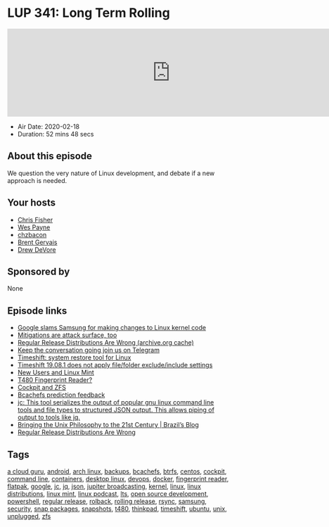 # LUP 341: Long Term Rolling

<iframe src="https://player.fireside.fm/v2/RUkczH-V+lb2lJTs9?theme=dark" width="740" height="200" frameborder="0" scrolling="no"></iframe>

* Air Date: 2020-02-18
* Duration: 52 mins 48 secs

## About this episode

We question the very nature of Linux development, and debate if a new approach is needed.

## Your hosts
* [Chris Fisher](https://linuxunplugged.com/hosts/chrislas)
* [Wes Payne](https://linuxunplugged.com/hosts/wes)
* [chzbacon](https://linuxunplugged.com/hosts/chzbacon)
* [Brent Gervais](https://linuxunplugged.com/guests/brentgervais)
* [Drew DeVore](https://linuxunplugged.com/guests/drewdevore)

## Sponsored by

None



## Episode links

  * [Google slams Samsung for making changes to Linux kernel code](https://www.sammobile.com/news/google-slams-samsung-making-unnecessary-changes-linux-kernel-code/amp/ "Google slams Samsung for making changes to Linux kernel code")
  * [Mitigations are attack surface, too](https://googleprojectzero.blogspot.com/2020/02/mitigations-are-attack-surface-too.html "Mitigations are attack surface, too")
  * [Regular Release Distributions Are Wrong (archive.org cache)](https://web.archive.org/web/20200211090649/https://rootco.de/2020-02-10-regular-releases-are-wrong/ "Regular Release Distributions Are Wrong \(archive.org cache\)")
  * [Keep the conversation going join us on Telegram](https://jupiterbroadcasting.com/telegram "Keep the conversation going join us on Telegram")
  * [Timeshift: system restore tool for Linux](https://github.com/teejee2008/timeshift/ "Timeshift: system restore tool for Linux")
  * [Timeshift 19.08.1 does not apply file/folder exclude/include settings](https://github.com/teejee2008/timeshift/issues/496#issuecomment-579308450 "Timeshift 19.08.1 does not apply file/folder exclude/include settings")
  * [New Users and Linux Mint](https://slexy.org/view/s2GV1qnitO "New Users and Linux Mint")
  * [T480 Fingerprint Reader?](https://slexy.org/view/s20HU0LQwu "T480 Fingerprint Reader?")
  * [Cockpit and ZFS](https://slexy.org/view/s2JZwIk1tN "Cockpit and ZFS")
  * [Bcachefs prediction feedback](https://slexy.org/view/s208a1F6bD "Bcachefs prediction feedback")
  * [jc: This tool serializes the output of popular gnu linux command line tools and file types to structured JSON output. This allows piping of output to tools like jq.](https://github.com/kellyjonbrazil/jc "jc: This tool serializes the output of popular gnu linux command line tools and file types to structured JSON output. This allows piping of output to tools like jq.")
  * [Bringing the Unix Philosophy to the 21st Century | Brazil’s Blog](https://blog.kellybrazil.com/2019/11/26/bringing-the-unix-philosophy-to-the-21st-century/ "Bringing the Unix Philosophy to the 21st Century | Brazil’s Blog")
  * [Regular Release Distributions Are Wrong](https://rootco.de/2020-02-10-regular-releases-are-wrong/ "Regular Release Distributions Are Wrong")



## Tags

[a cloud guru](https://linuxunplugged.com/tags/a%20cloud%20guru), [android](https://linuxunplugged.com/tags/android), [arch linux](https://linuxunplugged.com/tags/arch%20linux), [backups](https://linuxunplugged.com/tags/backups), [bcachefs](https://linuxunplugged.com/tags/bcachefs), [btrfs](https://linuxunplugged.com/tags/btrfs), [centos](https://linuxunplugged.com/tags/centos), [cockpit](https://linuxunplugged.com/tags/cockpit), [command line](https://linuxunplugged.com/tags/command%20line), [containers](https://linuxunplugged.com/tags/containers), [desktop linux](https://linuxunplugged.com/tags/desktop%20linux), [devops](https://linuxunplugged.com/tags/devops), [docker](https://linuxunplugged.com/tags/docker), [fingerprint reader](https://linuxunplugged.com/tags/fingerprint%20reader), [flatpak](https://linuxunplugged.com/tags/flatpak), [google](https://linuxunplugged.com/tags/google), [jc](https://linuxunplugged.com/tags/jc), [jq](https://linuxunplugged.com/tags/jq), [json](https://linuxunplugged.com/tags/json), [jupiter broadcasting](https://linuxunplugged.com/tags/jupiter%20broadcasting), [kernel](https://linuxunplugged.com/tags/kernel), [linux](https://linuxunplugged.com/tags/linux), [linux distributions](https://linuxunplugged.com/tags/linux%20distributions), [linux mint](https://linuxunplugged.com/tags/linux%20mint), [linux podcast](https://linuxunplugged.com/tags/linux%20podcast), [lts](https://linuxunplugged.com/tags/lts), [open source development](https://linuxunplugged.com/tags/open%20source%20development), [powershell](https://linuxunplugged.com/tags/powershell), [regular release](https://linuxunplugged.com/tags/regular%20release), [rolback](https://linuxunplugged.com/tags/rolback), [rolling release](https://linuxunplugged.com/tags/rolling%20release), [rsync](https://linuxunplugged.com/tags/rsync), [samsung](https://linuxunplugged.com/tags/samsung), [security](https://linuxunplugged.com/tags/security), [snap packages](https://linuxunplugged.com/tags/snap%20packages), [snapshots](https://linuxunplugged.com/tags/snapshots), [t480](https://linuxunplugged.com/tags/t480), [thinkpad](https://linuxunplugged.com/tags/thinkpad), [timeshift](https://linuxunplugged.com/tags/timeshift), [ubuntu](https://linuxunplugged.com/tags/ubuntu), [unix](https://linuxunplugged.com/tags/unix), [unplugged](https://linuxunplugged.com/tags/unplugged), [zfs](https://linuxunplugged.com/tags/zfs)